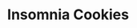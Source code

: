 ---
title: "Insomnia Cookies"
url: /chicago/insomnia-cookies-north-milwaukee-avenue/
shop: pastry
---